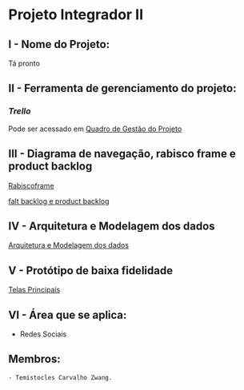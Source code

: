 # Projeto Integrador II

## I - Nome do Projeto:
<p align="justify"> Tá pronto</p>

## II - Ferramenta de gerenciamento do projeto:

### *Trello*
<p> Pode ser acessado em <a href="https://trello.com/b/Th0W74kS/t%C3%A1-pronto" target="_blank">Quadro de Gestão do Projeto</a></p>
</p>

## III - Diagrama de navegação, rabisco frame e product backlog

<a href="https://github.com/TemistoclesZwang/projeto-int-2/files/13033407/RabiscoFrame_230919_155232.pdf">Rabiscoframe</a>

<a href="https://docs.google.com/spreadsheets/d/1O9sLHspYg7myppAePa-B618w9QWIBSaGnr-wBunGHv8/edit?usp=sharing">falt backlog e product backlog</a>


## IV - Arquitetura e Modelagem dos dados

<a href="https:/">Arquitetura e Modelagem dos dados</a>

## V - Protótipo de baixa fidelidade

<a href="https://github.com/TemistoclesZwang/projeto-int-2/assets/61996692/e29aa48b-b14a-4239-ad05-671cea46565d">Telas Principais</a>


## VI - Área que se aplica:

<ul>
  <li> Redes Sociais </li>
</ul>

## Membros:
    - Temistocles Carvalho Zwang.
